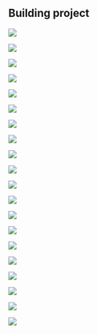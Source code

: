 ## Building project 

![](project.png)

![](project2.png)

![](project3.png)

![](project4.png)

![](project5.png)

![](project6.png)

![](project7.png)

![](project8.png)

![](project9.png)

![](project10.png)

![](project11.png)

![](project12.png)

![](project13.png)

![](project14.png)

![](project15.png)

![](project16.png)

![](project17.png)

![](project18.png)

![](project19.png)

![](project20.png)
